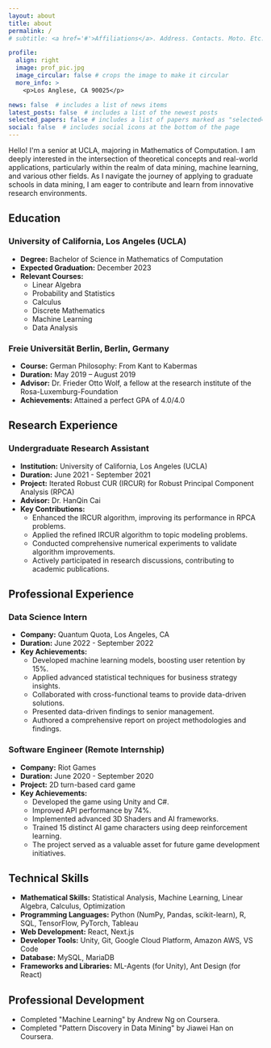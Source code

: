 ```yaml
---
layout: about
title: about
permalink: /
# subtitle: <a href='#'>Affiliations</a>. Address. Contacts. Moto. Etc.

profile:
  align: right
  image: prof_pic.jpg
  image_circular: false # crops the image to make it circular
  more_info: >
    <p>Los Anglese, CA 90025</p>

news: false  # includes a list of news items
latest_posts: false  # includes a list of the newest posts
selected_papers: false # includes a list of papers marked as "selected={true}"
social: false  # includes social icons at the bottom of the page
---
```


Hello! I'm a senior at UCLA, majoring in Mathematics of Computation. I am deeply interested in the intersection of theoretical concepts and real-world applications, particularly within the realm of data mining, machine learning, and various other fields. As I navigate the journey of applying to graduate schools in data mining, I am eager to contribute and learn from innovative research environments.


## Education

### University of California, Los Angeles (UCLA)
- **Degree:** Bachelor of Science in Mathematics of Computation
- **Expected Graduation:** December 2023
- **Relevant Courses:** 
  - Linear Algebra
  - Probability and Statistics
  - Calculus
  - Discrete Mathematics
  - Machine Learning
  - Data Analysis

### Freie Universität Berlin, Berlin, Germany
- **Course:** German Philosophy: From Kant to Kabermas
- **Duration:** May 2019 – August 2019
- **Advisor:** Dr. Frieder Otto Wolf, a fellow at the research institute of the Rosa-Luxemburg-Foundation
- **Achievements:** Attained a perfect GPA of 4.0/4.0

## Research Experience

### Undergraduate Research Assistant
- **Institution:** University of California, Los Angeles (UCLA)
- **Duration:** June 2021 - September 2021
- **Project:** Iterated Robust CUR (IRCUR) for Robust Principal Component Analysis (RPCA)
- **Advisor:** Dr. HanQin Cai
- **Key Contributions:**
  - Enhanced the IRCUR algorithm, improving its performance in RPCA problems.
  - Applied the refined IRCUR algorithm to topic modeling problems.
  - Conducted comprehensive numerical experiments to validate algorithm improvements.
  - Actively participated in research discussions, contributing to academic publications.

## Professional Experience

### Data Science Intern
- **Company:** Quantum Quota, Los Angeles, CA
- **Duration:** June 2022 - September 2022
- **Key Achievements:**
  - Developed machine learning models, boosting user retention by 15%.
  - Applied advanced statistical techniques for business strategy insights.
  - Collaborated with cross-functional teams to provide data-driven solutions.
  - Presented data-driven findings to senior management.
  - Authored a comprehensive report on project methodologies and findings.

### Software Engineer (Remote Internship)
- **Company:** Riot Games
- **Duration:** June 2020 - September 2020
- **Project:** 2D turn-based card game
- **Key Achievements:**
  - Developed the game using Unity and C#.
  - Improved API performance by 74%.
  - Implemented advanced 3D Shaders and AI frameworks.
  - Trained 15 distinct AI game characters using deep reinforcement learning.
  - The project served as a valuable asset for future game development initiatives.

## Technical Skills
- **Mathematical Skills:** Statistical Analysis, Machine Learning, Linear Algebra, Calculus, Optimization
- **Programming Languages:** Python (NumPy, Pandas, scikit-learn), R, SQL, TensorFlow, PyTorch, Tableau
- **Web Development:** React, Next.js
- **Developer Tools:** Unity, Git, Google Cloud Platform, Amazon AWS, VS Code
- **Database:** MySQL, MariaDB
- **Frameworks and Libraries:** ML-Agents (for Unity), Ant Design (for React)

## Professional Development
- Completed "Machine Learning" by Andrew Ng on Coursera.
- Completed "Pattern Discovery in Data Mining" by Jiawei Han on Coursera.